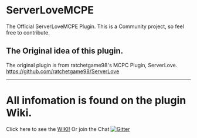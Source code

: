 # ServerLoveMCPE
The Official ServerLoveMCPE Plugin. This is a Community project, so feel free to contribute.

## The Original idea of this plugin.
The original plugin is from ratchetgame98's MCPC Plugin, ServerLove.
https://github.com/ratchetgame98/ServerLove

***

# All infomation is found on the plugin Wiki.

Click here to see the [WIKI!](https://github.com/thedeibo/ServerLoveMCPE/wiki/)
Or join the Chat
[![Gitter](https://badges.gitter.im/Join%20Chat.svg)](https://gitter.im/thedeibo/ServerLoveMCPE-CHAT?utm_source=share-link&utm_medium=link&utm_campaign=share-link)



